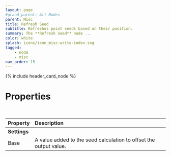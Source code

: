 ```yaml
---
layout: page
#grand_parent: All Nodes
parent: Misc
title: Refresh Seed
subtitle: Refreshes point seeds based on their position.
summary: The **Refresh Seed** node ...
color: white
splash: icons/icon_misc-write-index.svg
tagged: 
    - node
    - misc
nav_order: 15
---
```


{% include header_card_node %}

# Properties
<br>

| Property       | Description          |
|:-------------|:------------------|
|**Settings**||
| Base           | A value added to the seed calculation to offset the output value.  |